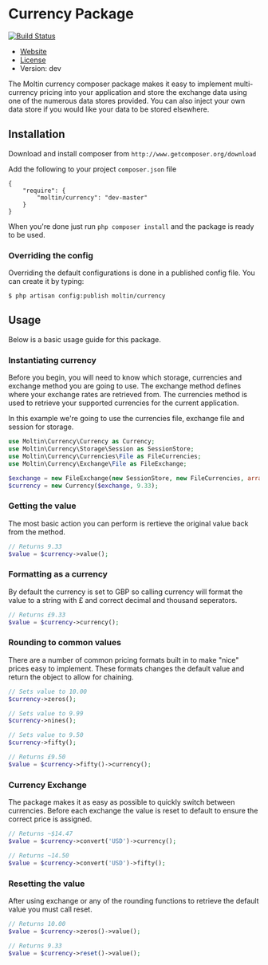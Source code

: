 # Currency Package

[![Build Status](https://secure.travis-ci.org/moltin/currency.png)](http://travis-ci.org/moltin/currency)

* [Website](http://molt.in)
* [License](https://github.com/moltin/currency/master/LICENSE)
* Version: dev

The Moltin currency composer package makes it easy to implement multi-currency pricing into your application and
store the exchange data using one of the numerous data stores provided. You can also inject your own data store if you
would like your data to be stored elsewhere.

## Installation
Download and install composer from `http://www.getcomposer.org/download`

Add the following to your project `composer.json` file
```
{
    "require": {
        "moltin/currency": "dev-master"
    }
}
```
When you're done just run `php composer install` and the package is ready to be used.

### Overriding the config
Overriding the default configurations is done in a published config file. You can create it by typing:

```
$ php artisan config:publish moltin/currency
```

## Usage
Below is a basic usage guide for this package.

### Instantiating currency
Before you begin, you will need to know which storage, currencies and exchange method you are going to use. The exchange method
defines where your exchange rates are retrieved from. The currencies method is used to retrieve your supported currencies
for the current application.

In this example we're going to use the currencies file, exchange file and session for storage.

```php
use Moltin\Currency\Currency as Currency;
use Moltin\Currency\Storage\Session as SessionStore;
use Moltin\Currency\Currencies\File as FileCurrencies;
use Moltin\Currency\Exchange\File as FileExchange;

$exchange = new FileExchange(new SessionStore, new FileCurrencies, array('base' => 'GBP'));
$currency = new Currency($exchange, 9.33);
```

### Getting the value
The most basic action you can perform is rertieve the original value back from the method.

```php
// Returns 9.33
$value = $currency->value();
```

### Formatting as a currency
By default the currency is set to GBP so calling currency will format the value to a string with £ and correct
decimal and thousand seperators.

```php
// Returns £9.33
$value = $currency->currency();
```

### Rounding to common values
There are a number of common pricing formats built in to make "nice" prices easy to implement. These
formats changes the default value and return the object to allow for chaining.

```php
// Sets value to 10.00
$currency->zeros();

// Sets value to 9.99
$currency->nines();

// Sets value to 9.50
$currency->fifty();

// Returns £9.50
$value = $currency->fifty()->currency();
```

### Currency Exchange
The package makes it as easy as possible to quickly switch between currencies. Before each exchange the value
is reset to default to ensure the correct price is assigned.

```php
// Returns ~$14.47
$value = $currency->convert('USD')->currency();

// Returns ~14.50
$value = $currency->convert('USD')->fifty();
```

### Resetting the value
After using exchange or any of the rounding functions to retrieve the default value you must call reset.

```php
// Returns 10.00
$value = $currency->zeros()->value();

// Returns 9.33
$value = $currency->reset()->value();
```